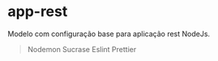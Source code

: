 # app-rest
Modelo com configuração base para aplicação rest NodeJs.

> Nodemon
> Sucrase 
> Eslint 
> Prettier

